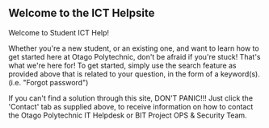## Welcome to the ICT Helpsite

Welcome to Student ICT Help!

Whether you're a new student, or an existing one, and want to learn how to get started here at Otago Polytechnic, don't be afraid if you're stuck! That's what we're here for! To get started, simply use the search feature as provided above that is related to your question, in the form of a keyword(s). (i.e. "Forgot password")

If you can't find a solution through this site, DON'T PANIC!!! Just click the 'Contact' tab as supplied above, to receive information on how to contact the Otago Polytechnic IT Helpdesk or BIT Project OPS & Security Team.